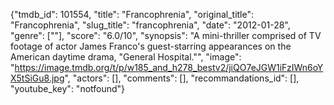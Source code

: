 {"tmdb_id": 101554, "title": "Francophrenia", "original_title": "Francophrenia", "slug_title": "francophrenia", "date": "2012-01-28", "genre": [""], "score": "6.0/10", "synopsis": "A mini-thriller comprised of TV footage of actor James Franco's guest-starring appearances on the American daytime drama, \"General Hospital.\"", "image": "https://image.tmdb.org/t/p/w185_and_h278_bestv2/jiQO7eJGW1iFzIWn6oYX5tSiGu8.jpg", "actors": [], "comments": [], "recommandations_id": [], "youtube_key": "notfound"}
